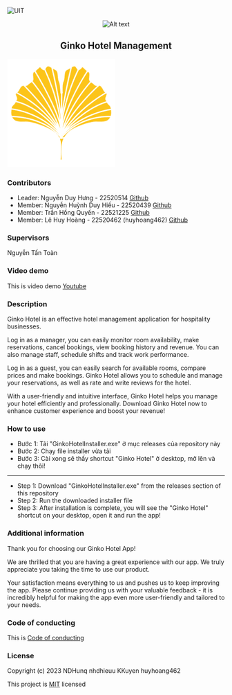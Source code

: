![UIT](https://img.shields.io/badge/from-UIT%20VNUHCM-blue?style=for-the-badge&link=https%3A%2F%2Fwww.uit.edu.vn%2F)
<p align="center">
  <img src="https://www.uit.edu.vn/sites/vi/files/banner_uit.png" alt="Alt text">
</p>

 <h2 align="center"> Ginko Hotel Management </h2>
 <img src="https://github.com/nhdhieuu/IT008_O14_QLKS/blob/main/IT008_O14_QLKS/Resources/ginko_200x200.png" width="250"  />

<h3>Contributors</h3>

- Leader: Nguyễn Duy Hưng - 22520514 [Github](https://github.com/NDHunq/)
- Member: Nguyễn Huỳnh Duy Hiếu - 22520439 [Github](https://github.com/nhdhieuu/)
- Member: Trần Hồng Quyền - 22521225 [Github](https://github.com/KKuyen/)
- Member: Lê Huy Hoàng - 22520462 (huyhoang462) [Github](https://github.com/huyhoang462/)

<h3>Supervisors</h3>

Nguyễn Tấn Toàn

<h3>Video demo</h3>

This is video demo [Youtube]()

<h3>Description</h3>

Ginko Hotel is an effective hotel management application for hospitality businesses.

Log in as a manager, you can easily monitor room availability, make reservations, cancel bookings, view booking history and revenue. You can also manage staff, schedule shifts and track work performance.

Log in as a guest, you can easily search for available rooms, compare prices and make bookings. Ginko Hotel allows you to schedule and manage your reservations, as well as rate and write reviews for the hotel.

With a user-friendly and intuitive interface, Ginko Hotel helps you manage your hotel efficiently and professionally. Download Ginko Hotel now to enhance customer experience and boost your revenue!


<h3>How to use</h3>

- Bước 1: Tải "GinkoHotelInstaller.exe" ở mục releases của repository này
- Bước 2: Chạy file installer vừa tải
- Bước 3: Cài xong sẽ thấy shortcut "Ginko Hotel" ở desktop, mở lên và chạy thôi!

---
- Step 1: Download "GinkoHotelInstaller.exe" from the releases section of this repository
- Step 2: Run the downloaded installer file
- Step 3: After installation is complete, you will see the "Ginko Hotel" shortcut on your desktop, open it and run the app!

<h3>Additional information</h3>

Thank you for choosing our Ginko Hotel App!

We are thrilled that you are having a great experience with our app. We truly appreciate you taking the time to use our product.

Your satisfaction means everything to us and pushes us to keep improving the app. Please continue providing us with your valuable feedback - it is incredibly helpful for making the app even more user-friendly and tailored to your needs.

<h3>Code of conducting</h3>

This is [Code of conducting](https://github.com/nhdhieuu/IT008_O14_QLKS/blob/main/CODE_OF_CONDUCT.md)

<h3>License</h3>

Copyright (c) 2023 NDHunq nhdhieuu KKuyen huyhoang462

This project is [MIT](https://github.com/nhdhieuu/IT008_O14_QLKS/blob/main/LICENSE) licensed
